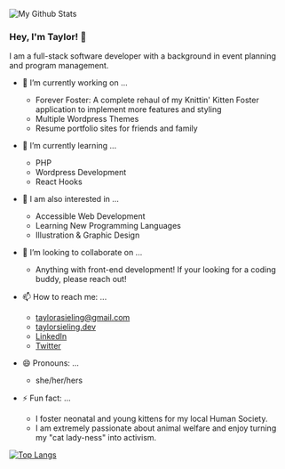 ![My Github Stats](https://github-readme-stats.vercel.app/api?username=taylorsieling&count_private=true&show_icons=true&theme=calm)


### Hey, I'm Taylor! 👋

I am a full-stack software developer with a background in event planning and program management. 

- 🔭 I’m currently working on ...

  - Forever Foster: A complete rehaul of my Knittin' Kitten Foster application to implement more features and styling
  - Multiple Wordpress Themes
  - Resume portfolio sites for friends and family

- 🌱 I’m currently learning ...
  - PHP
  - Wordpress Development
  - React Hooks

- 👀 I am also interested in ...
  - Accessible Web Development
  - Learning New Programming Languages 
  - Illustration & Graphic Design

- 👯 I’m looking to collaborate on ...
  - Anything with front-end development! If your looking for a coding buddy, please reach out!

- 📫 How to reach me: ...
  - [taylorasieling@gmail.com](mailto:taylorasieling@gmail.com)
  - [taylorsieling.dev](https://taylorsieling.dev)
  - [LinkedIn](https://www.linkedin.com/in/taylorasieling/)
  - [Twitter](https://twitter.com/sielcode)

- 😄 Pronouns: ...
  - she/her/hers

- ⚡ Fun fact: ...
  - I foster neonatal and young kittens for my local Human Society. 
  - I am extremely passionate about animal welfare and enjoy turning my "cat lady-ness" into activism.

[![Top Langs](https://github-readme-stats.vercel.app/api/top-langs/?username=taylorsieling&layout=compact&theme=calm)](https://github.com/taylorsieling/github-readme-stats)


